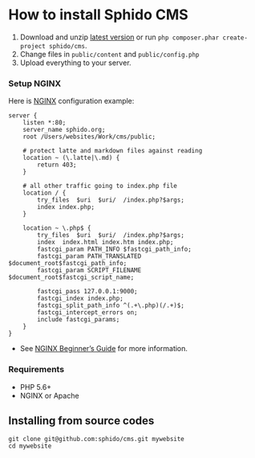 <!--
id: installing
title: How to Install Sphido CMS
template: ../../layout.docs.latte
-->

# How to install Sphido CMS

1. Download and unzip [latest version](/download) or run `php composer.phar create-project sphido/cms`.
2. Change files in `public/content` and `public/config.php`
3. Upload everything to your server.

### Setup NGINX

Here is [NGINX](http://nginx.org/) configuration example:

	server {
		listen *:80;
		server_name sphido.org;
		root /Users/websites/Work/cms/public;

		# protect latte and markdown files against reading 
		location ~ (\.latte|\.md) {
			return 403;
		}
      
		# all other traffic going to index.php file 
		location / {
			try_files  $uri  $uri/  /index.php?$args;
			index index.php;
		}

		location ~ \.php$ {
			try_files  $uri  $uri/  /index.php?$args;
			index  index.html index.htm index.php;
			fastcgi_param PATH_INFO $fastcgi_path_info;
			fastcgi_param PATH_TRANSLATED $document_root$fastcgi_path_info;
			fastcgi_param SCRIPT_FILENAME $document_root$fastcgi_script_name;

			fastcgi_pass 127.0.0.1:9000;
			fastcgi_index index.php;
			fastcgi_split_path_info ^(.+\.php)(/.+)$;
			fastcgi_intercept_errors on;
			include fastcgi_params;
		}
	}

- See [NGINX Beginner’s Guide](http://nginx.org/en/docs/beginners_guide.html) for more information.

### Requirements

- PHP 5.6+
- NGINX or Apache


## Installing from source codes

	git clone git@github.com:sphido/cms.git mywebsite
	cd mywebsite
	

